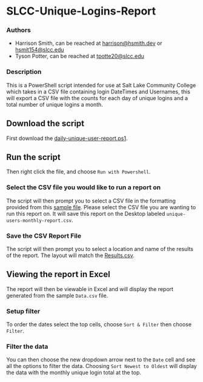 # SLCC-Unique-Logins-Report
### Authors
- Harrison Smith, can be reached at harrison@hsmith.dev or hsmit154@slcc.edu
- Tyson Potter, can be reached at tpotte20@slcc.edu

### Description
This is a PowerShell script intended for use at Salt Lake Community College which takes in a CSV file containing login DateTimes and Usernames, this will export a CSV file with the counts for each day of unique logins and a total number of unique logins a month.

## Download the script
First download the [daily-unique-user-report.ps1](https://github.com/hsmith-dev/Unique-Logins-Report/blob/main/daily-unique-user-report.ps1).

## Run the script
Then right click the file, and choose `Run with Powershell`.

### Select the CSV file you would like to run a report on
The script will then prompt you to select a CSV file in the formatting provided from this [sample file](https://github.com/hsmith-dev/Unique-Logins-Report/blob/main/Data.csv).
Please select the CSV file you are wanting to run this report on. It will save this report on the Desktop labeled `unique-users-monthly-report.csv`.

### Save the CSV Report File
The script will then prompt you to select a location and name of the results of the report. The layout will match the [Results.csv](https://github.com/hsmith-dev/Unique-Logins-Report/blob/main/Results.csv).

## Viewing the report in Excel
The report will then be viewable in Excel and will display the report generated from the sample `Data.csv` file.

### Setup filter
To order the dates select the top cells, choose `Sort & Filter` then choose `Filter`.

### Filter the data
You can then choose the new dropdown arrow next to the `Date` cell and see all the options to filter the data.
Choosing `Sort Newest to Oldest` will display the data with the monthly unique login total at the top.
